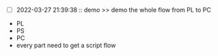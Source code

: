 - [ ] 2022-03-27 21:39:38 :: demo >> demo the whole flow from PL to PC
* PL
* PS
* PC
* every part need to get a script flow